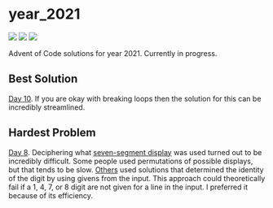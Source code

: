 # year_2021

![](https://img.shields.io/badge/day%20📅-16-blue)
![](https://img.shields.io/badge/stars%20⭐-31-yellow)
![](https://img.shields.io/badge/days%20completed-15-green)

Advent of Code solutions for year 2021. Currently in progress.

## Best Solution

[Day 10](https://github.com/N8Brooks/deno_aoc/blob/main/year_2021/day_10.ts). If
you are okay with breaking loops then the solution for this can be incredibly
streamlined.

## Hardest Problem

[Day 8](https://github.com/N8Brooks/deno_aoc/blob/main/year_2021/day_08.ts).
Deciphering what
[seven-segment display](https://en.wikipedia.org/wiki/Seven-segment_display) was
used turned out to be incredibly difficult. Some people used permutations of
possible displays, but that tends to be slow.
[Others](https://www.reddit.com/r/adventofcode/comments/rbj87a/2021_day_8_solutions/?utm_source=share&utm_medium=web2x&context=3)
used solutions that determined the identity of the digit by using givens from
the input. This approach could theoretically fail if a 1, 4, 7, or 8 digit are
not given for a line in the input. I preferred it because of its efficiency.
